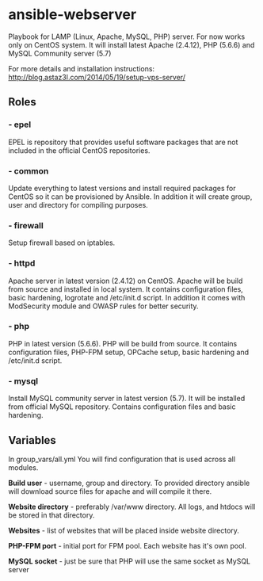 # ansible-webserver
Playbook for LAMP (Linux, Apache, MySQL, PHP) server. For now works only on CentOS system. 
It will install latest Apache (2.4.12), PHP (5.6.6) and MySQL Community server (5.7)

For more details and installation instructions: http://blog.astaz3l.com/2014/05/19/setup-vps-server/

## Roles
### - epel
EPEL  is repository that provides useful software packages that are not included in the official CentOS repositories. 

### - common
Update everything to latest versions and install required packages for CentOS so it can be provisioned by Ansible.
In addition it will create group, user and directory for compiling purposes. 

### - firewall
Setup firewall based on iptables. 

### - httpd
Apache server in latest version (2.4.12) on CentOS. Apache will be build from source and installed in local system. It contains configuration files, basic hardening, logrotate and /etc/init.d script. 
In addition it comes with ModSecurity module and OWASP rules for better security. 

### - php
PHP in latest version (5.6.6). PHP will be build from source. It contains configuration files, PHP-FPM setup, OPCache setup, basic hardening and /etc/init.d script.

### - mysql
Install MySQL community server in latest version (5.7). It will be installed from official MySQL repository. Contains configuration files and basic hardening. 


## Variables
In group_vars/all.yml You will find configuration that is used across all modules. 

**Build user** - username, group and directory. To provided directory ansible will download source files for apache and will compile it there. 

**Website directory** - preferably /var/www directory. All logs, and htdocs will be stored in that directory.

**Websites** - list of websites that will be placed inside website directory. 

**PHP-FPM port** - initial port for FPM pool. Each website has it's own pool.  

**MySQL socket** - just be sure that PHP will use the same socket as MySQL server 
